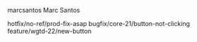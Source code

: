 marcsantos Marc Santos

hotfix/no-ref/prod-fix-asap
bugfix/core-21/button-not-clicking
feature/wgtd-22/new-button